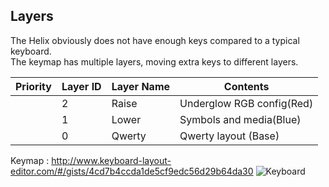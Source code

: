 
## Layers

The Helix obviously does not have enough keys compared to a typical keyboard.  
The keymap has multiple layers, moving extra keys to different layers.

|Priority|Layer ID|Layer Name|Contents|
| ---- | ---- | --- | --- |
||2|Raise|Underglow RGB config(Red)|
||1|Lower|Symbols and media(Blue)|
||0|Qwerty|Qwerty layout (Base)|


 Keymap : http://www.keyboard-layout-editor.com/#/gists/4cd7b4ccda1de5cf9edc56d29b64da30
 ![Keyboard](https://i.imgur.com/Onwmsss.png)

